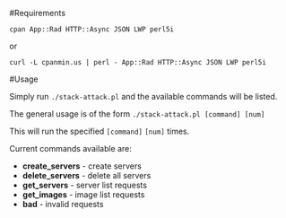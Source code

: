 #Requirements
    
    cpan App::Rad HTTP::Async JSON LWP perl5i

or

    curl -L cpanmin.us | perl - App::Rad HTTP::Async JSON LWP perl5i

#Usage

Simply run `./stack-attack.pl` and the available commands will be listed.

The general usage is of the form `./stack-attack.pl [command] [num]`

This will run the specified `[command]` `[num]` times.

Current commands available are:

* __create_servers__ - create servers
* __delete_servers__ - delete all servers
* __get_servers__ - server list requests
* __get_images__ - image list requests
* __bad__ - invalid requests
